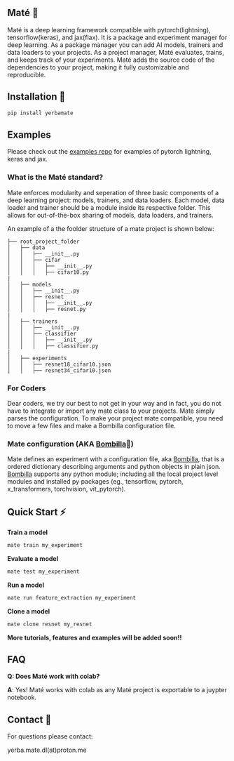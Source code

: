 ## Maté 🧉

Maté is a deep learning framework compatible with pytorch(lightning), tensorflow(keras), and jax(flax). It is a package and experiment manager for deep learning. As a package manager you can add AI models, trainers and data loaders to your projects. As a project manager, Maté evaluates, trains, and keeps track of your experiments. Maté adds the source code of the dependencies to your project, making it fully customizable and reproducible.


## Installation 🔌

```bash
pip install yerbamate
```

## Examples

Please check out the [examples repo](https://github.com/ilex-paraguariensis/examples/) for examples of pytorch lightning, keras and jax.



### What is the Maté standard?
Mate enforces modularity and seperation of three basic components of a deep learning project: models, trainers, and data loaders. Each model, data loader and trainer should be a module inside its respective folder. This allows for out-of-the-box sharing of models, data loaders, and trainers. 

An example of a the foolder structure of a mate project is shown below:

```
├── root_project_folder
│   ├── data
│   │   ├── __init__.py
│   │   ├── cifar
│   │   │   ├── __init__.py
│   │   │   ├── cifar10.py
|
│   ├── models
│   │   ├── __init__.py
│   │   ├── resnet
│   │   │   ├── __init__.py
│   │   │   ├── resnet.py
|
│   ├── trainers
│   │   ├── __init__.py
│   │   ├── classifier
│   │   │   ├── __init__.py
│   │   │   ├── classifier.py
|
│   ├── experiments
│   │   ├── resnet18_cifar10.json
│   │   ├── resnet34_cifar10.json

```



### For Coders
Dear coders, we try our best to not get in your way and in fact, you do not have to integrate or import any mate class to your projects. Mate simply parses the configuration. To make your project mate compatible, you need to move a few files and make a Bombilla configuration file. 

### Mate configuration (AKA [Bombilla](https://github.com/ilex-paraguariensis/bombilla)🧉)
Mate defines an experiment with a configuration file, aka [Bombilla](https://github.com/ilex-paraguariensis/bombilla), that is a ordered dictionary describing arguments and python objects in plain json. [Bombilla](https://github.com/ilex-paraguariensis/bombilla) supports any python module; including all the local project level modules and installed py packages (eg., tensorflow, pytorch, x_transformers, torchvision, vit_pytorch). 




## Quick Start ⚡

**Train a model**

```bash
mate train my_experiment
```

**Evaluate a model**

```bash
mate test my_experiment
```

**Run a model**

```bash
mate run feature_extraction my_experiment
```

**Clone a model**

```bash
mate clone resnet my_resnet
```

**More tutorials, features and examples will be added soon!!**


## FAQ
**Q: Does Maté work with colab?**

**A**: Yes! Maté works with colab as any Maté project is exportable to a juypter notebook.

## Contact 🤝 

For questions please contact:

yerba.mate.dl(at)proton.me
